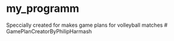 # my_programm
Speccially created for makes game plans for volleyball matches 
#   G a m e P l a n C r e a t o r B y P h i l i p H a r m a s h  
 